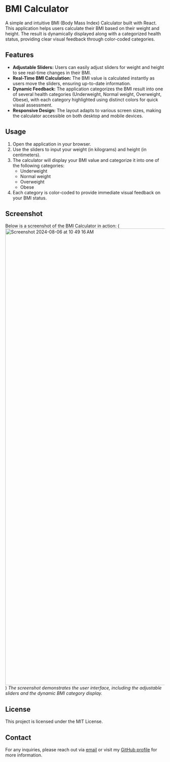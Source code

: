 # BMI Calculator

A simple and intuitive BMI (Body Mass Index) Calculator built with React. This application helps users calculate their BMI based on their weight and height. The result is dynamically displayed along with a categorized health status, providing clear visual feedback through color-coded categories.

## Features

- **Adjustable Sliders:** Users can easily adjust sliders for weight and height to see real-time changes in their BMI.
- **Real-Time BMI Calculation:** The BMI value is calculated instantly as users move the sliders, ensuring up-to-date information.
- **Dynamic Feedback:** The application categorizes the BMI result into one of several health categories (Underweight, Normal weight, Overweight, Obese), with each category highlighted using distinct colors for quick visual assessment.
- **Responsive Design:** The layout adapts to various screen sizes, making the calculator accessible on both desktop and mobile devices.

## Usage

1. Open the application in your browser.
2. Use the sliders to input your weight (in kilograms) and height (in centimeters).
3. The calculator will display your BMI value and categorize it into one of the following categories:
   - Underweight
   - Normal weight
   - Overweight
   - Obese
4. Each category is color-coded to provide immediate visual feedback on your BMI status.

## Screenshot

Below is a screenshot of the BMI Calculator in action:
(<img width="1440" alt="Screenshot 2024-08-06 at 10 49 16 AM" src="https://github.com/user-attachments/assets/950e5d3b-abf0-4313-b05a-0b64217916c0">
)
*The screenshot demonstrates the user interface, including the adjustable sliders and the dynamic BMI category display.*

## License

This project is licensed under the MIT License.

## Contact

For any inquiries, please reach out via [email](mailto:tanisha.biswal@gmail.com) or visit my [GitHub profile](https://github.com/tanishasgit) for more information.
